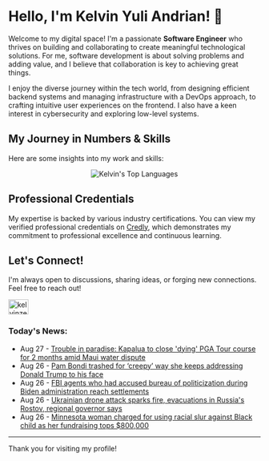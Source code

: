 # Hello, I'm Kelvin Yuli Andrian! 👋

Welcome to my digital space! I'm a passionate **Software Engineer** who thrives on building and collaborating to create meaningful technological solutions. For me, software development is about solving problems and adding value, and I believe that collaboration is key to achieving great things.

I enjoy the diverse journey within the tech world, from designing efficient backend systems and managing infrastructure with a DevOps approach, to crafting intuitive user experiences on the frontend. I also have a keen interest in cybersecurity and exploring low-level systems.

## My Journey in Numbers & Skills

Here are some insights into my work and skills:

<p align="center">
  <img src="https://github-readme-stats.vercel.app/api/top-langs/?username=kelvinzer0&layout=compact&theme=radical" alt="Kelvin's Top Languages" />
</p>

## Professional Credentials

My expertise is backed by various industry certifications. You can view my verified professional credentials on [Credly](https://www.credly.com/users/kelvin-yuli-andrian/badges), which demonstrates my commitment to professional excellence and continuous learning.

## Let's Connect!

I'm always open to discussions, sharing ideas, or forging new connections. Feel free to reach out!

<p align="left">
    <a href="https://linkedin.com/in/kelvinzero" target="blank"><img align="center" src="https://cdn.jsdelivr.net/npm/simple-icons@3.0.1/icons/linkedin.svg" alt="kelvinzero" height="30" width="40" /></a>
</p>

### Today's News:

<!-- feed start -->
- Aug 27 - [Trouble in paradise: Kapalua to close 'dying' PGA Tour course for 2 months amid Maui water dispute](https://sports.yahoo.com/article/trouble-paradise-kapalua-close-dying-000241246.html)
- Aug 26 - [Pam Bondi trashed for ‘creepy’ way she keeps addressing Donald Trump to his face](https://www.yahoo.com/news/articles/pam-bondi-trashed-creepy-way-222513831.html)
- Aug 26 - [FBI agents who had accused bureau of politicization during Biden administration reach settlements](https://www.yahoo.com/news/articles/fbi-agents-had-accused-bureau-231005125.html)
- Aug 26 - [Ukrainian drone attack sparks fire, evacuations in Russia's Rostov, regional governor says](https://www.yahoo.com/news/articles/russian-anti-aircraft-units-destroy-212834141.html)
- Aug 26 - [Minnesota woman charged for using racial slur against Black child as her fundraising tops $800,000](https://www.yahoo.com/news/articles/minnesota-woman-charged-using-racial-212039698.html)
<!-- feed end -->

---

Thank you for visiting my profile!
